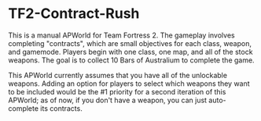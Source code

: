 # TF2-Contract-Rush

This is a manual APWorld for Team Fortress 2. The gameplay involves completing "contracts", which are small objectives for each class, weapon, and gamemode. Players begin with one class, one map, and all of the stock weapons. The goal is to collect 10 Bars of Australium to complete the game.

This APWorld currently assumes that you have all of the unlockable weapons. Adding an option for players to select which weapons they want to be included would be the #1 priority for a second iteration of this APWorld; as of now, if you don't have a weapon, you can just auto-complete its contracts.
